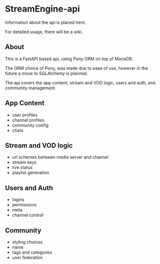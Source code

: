 # StreamEngine-api

Information about the api is placed here.

For detailed usage, there will be a wiki.


## About

This is a FastAPI based api, using Pony ORM on top of MariaDB.

The ORM choice of Pony, was made due to ease of use, however in the future a move to SQLAlchemy is planned.

The api covers the app content, stream and VOD logic, users and auth, and community management.

## App Content

- user profiles
- channel profiles
- community config
- chats

## Stream and VOD logic

- url schemes between media server and channel
- stream keys
- live status
- playlist generation

## Users and Auth

- logins
- permissions
- meta
- channel control

## Community

- styling choices
- name
- tags and categories
- user federation



